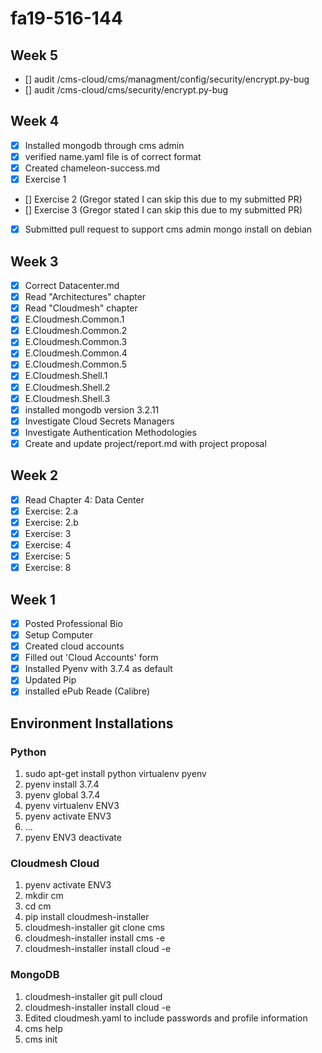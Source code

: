 # fa19-516-144

## Week 5

- [] audit /cms-cloud/cms/managment/config/security/encrypt.py-bug
- [] audit /cms-cloud/cms/security/encrypt.py-bug

## Week 4

- [X] Installed mongodb through cms admin
- [X] verified name.yaml file is of correct format
- [X] Created chameleon-success.md
- [X] Exercise 1  
- [] Exercise 2  (Gregor stated I can skip this due to my submitted PR)
- [] Exercise 3  (Gregor stated I can skip this due to my submitted PR)
- [X] Submitted pull request to support cms admin mongo install on debian

## Week 3

- [X] Correct Datacenter.md  
- [X] Read "Architectures" chapter  
- [X] Read "Cloudmesh" chapter  
- [X] E.Cloudmesh.Common.1  
- [X] E.Cloudmesh.Common.2  
- [X] E.Cloudmesh.Common.3  
- [X] E.Cloudmesh.Common.4  
- [X] E.Cloudmesh.Common.5  
- [X] E.Cloudmesh.Shell.1  
- [X] E.Cloudmesh.Shell.2  
- [X] E.Cloudmesh.Shell.3  
- [X] installed mongodb version 3.2.11  
- [X] Investigate Cloud Secrets Managers  
- [X] Investigate Authentication Methodologies  
- [X] Create and update project/report.md with project proposal  

## Week 2

- [X] Read Chapter 4: Data Center  
- [X] Exercise: 2.a  
- [X] Exercise: 2.b  
- [X] Exercise: 3  
- [X] Exercise: 4  
- [X] Exercise: 5  
- [X] Exercise: 8  

## Week 1

- [x] Posted Professional Bio  
- [X] Setup Computer  
- [X] Created cloud accounts  
- [X] Filled out 'Cloud Accounts' form  
- [X] Installed Pyenv with 3.7.4 as default  
- [X] Updated Pip  
- [X] installed ePub Reade (Calibre)  

## Environment Installations

### Python

1. sudo apt-get install python virtualenv pyenv  
1. pyenv install 3.7.4  
1. pyenv global 3.7.4  
1. pyenv virtualenv ENV3  
1. pyenv activate ENV3  
1. ...  
1. pyenv ENV3 deactivate  


### Cloudmesh Cloud

1. pyenv activate ENV3  
1. mkdir cm  
1. cd cm  
1. pip install cloudmesh-installer  
1. cloudmesh-installer git clone cms  
1. cloudmesh-installer install cms -e  
1. cloudmesh-installer install cloud -e   

### MongoDB

1. cloudmesh-installer git pull cloud
2. cloudmesh-installer install cloud -e
3. Edited cloudmesh.yaml to include passwords and profile information
4. cms help
5. cms init
